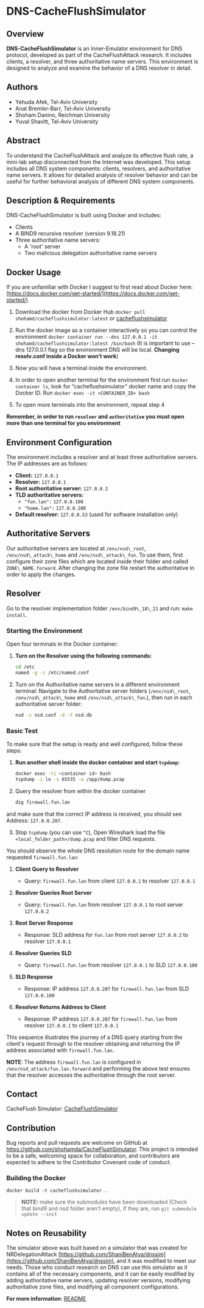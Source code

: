 # DNS-CacheFlushSimulator

## Overview

**DNS-CacheFlushSimulator** is an Inner-Emulator environment for DNS protocol, developed as part of the CacheFlushAttack research. It includes clients, a resolver, and three authoritative name servers. This environment is designed to analyze and examine the behavior of a DNS resolver in detail.

## Authors

- Yehuda Afek, Tel-Aviv University
- Anat Bremler-Barr, Tel-Aviv University
- Shoham Danino, Reichman University
- Yuval Shavitt, Tel-Aviv University

## Abstract

To understand the CacheFlushAttack and analyze its effective flush rate, a mini-lab setup disconnected from the Internet was developed. This setup includes all DNS system components: clients, resolvers, and authoritative name servers. It allows for detailed analysis of resolver behavior and can be useful for further behavioral analysis of different DNS system components.

## Description & Requirements

DNS-CacheFlushSimulator is built using Docker and includes:

- Clients
- A BIND9 recursive resolver (version 9.18.21)
- Three authoritative name servers:
  - A 'root' server
  - Two malicious delegation authoritative name servers

## Docker Usage

If you are unfamiliar with Docker I suggest to first read about Docker here: [https://docs.docker.com/get-started/](https://docs.docker.com/get-started/)

1. Download the docker from Docker Hub `docker pull shohamd/cacheflushsimulator:latest` or [cacheflushsimulator](https://hub.docker.com/r/shohamd/cacheflushsimulator)

2. Run the docker image as a container interactively so you can control the environment `docker container run --dns 127.0.0.1 -it shohamd/cacheflushsimulator:latest /bin/bash` (It is important to use –dns 127.0.0.1 flag so the environment DNS will be local. **Changing resolv.conf inside a Docker won’t work**)

3. Now you will have a terminal inside the environment.

4. In order to open another terminal for the environment first run `docker container ls`, look for “cacheflushsimulator” docker name and copy the Docker ID. Run `docker exec -it <CONTAINER_ID> bash`
5. To open more terminals into the environment, repeat step 4

**Remember, in order to run `resolver` and `authoritative` you must open more than one terminal for you environment**

## Environment Configuration

The environment includes a resolver and at least three authoritative servers. The IP addresses are as follows:

- **Client:** `127.0.0.1`
- **Resolver:** `127.0.0.1`
- **Root authoritative server:** `127.0.0.2`
- **TLD authoritative servers:**
  - `"fun.lan":` `127.0.0.100`
  - `"home.lan":` `127.0.0.200`
- **Default resolver:** `127.0.0.53` (used for software installation only)

## Authoritative Servers
Our authoritative servers are located at `/env/nsd\_root`, `/env/nsd\_attack\_home` and `/env/nsd\_attack\_fun`.
To use them, first configure their zone files which are located inside their folder and called `ZONE\_NAME.forward`. 
After changing the zone file restart the authoritative in order to apply the changes.

## Resolver
Go to the resolver implementation folder `/env/bind9\_18\_21` and run: `make install`.

### Starting the Environment

Open four terminals in the Docker container:

1. **Turn on the Resolver using the following commands:**
   ```bash
   cd /etc
   named -g -c /etc/named.conf
2. Turn on the Authoritative name servers in a different environment terminal:
Navigate to the Authoritative server folders (`/env/nsd\_root`, `/env/nsd\_attack\_home` and `/env/nsd\_attack\_fun`.), then run in each authoritative server folder:
   ```bash
   nsd -c nsd.conf -d -f nsd.db

### Basic Test

To make sure that the setup is ready and well configured, follow these steps:

1. **Run another shell inside the docker container and start `tcpdump`:**
   ```bash
   docker exec -ti <container id> bash
   tcpdump -i lo -s 65535 -w /app/dump.pcap
2. Query the resolver from within the docker container
   ```bash
   dig firewall.fun.lan
  and make sure that the correct IP address is received, you should see Address: `127.0.0.207`.
  
3. Stop `tcpdump` (you can use `^C`), Open Wireshark load the file `<local_folder_path>/dump.pcap` and filter DNS
  requests.

You should observe the whole DNS resolution route for the domain name requested `firewall.fun.lan`:
  1. **Client Query to Resolver**
     - Query: `firewall.fun.lan` from client `127.0.0.1` to resolver `127.0.0.1`
  
  2. **Resolver Queries Root Server**
     - Query: `firewall.fun.lan` from resolver `127.0.0.1` to root server `127.0.0.2`
  
  3. **Root Server Response**
     - Response: SLD address for `fun.lan` from root server `127.0.0.2` to resolver `127.0.0.1`
  
  4. **Resolver Queries SLD**
     - Query: `firewall.fun.lan` from resolver `127.0.0.1` to SLD `127.0.0.100`
  
  5. **SLD Response**
     - Response: IP address `127.0.0.207` for `firewall.fun.lan` from SLD `127.0.0.100`
  
  6. **Resolver Returns Address to Client**
     - Response: IP address `127.0.0.207` for `firewall.fun.lan` from resolver `127.0.0.1` to client `127.0.0.1`

This sequence illustrates the journey of a DNS query starting from the client's request through to the resolver obtaining and returning the IP address associated with `firewall.fun.lan`.

**NOTE**: The address `firewall.fun.lan` is configured in `/env/nsd_attack/fun.lan.forward` and performing the above test ensures that the resolver accesses the authoritative through the root server.

## Contact
CacheFlush Simulator: [CacheFlushSimulator](https://github.com/shohamda/CacheFlushSimulator)

## Contribution
Bug reports and pull requests are welcome on GitHub at https://github.com/shohamda/CacheFlushSimulator. This project is intended to be a safe, welcoming space for collaboration, and contributors are expected to adhere to the Contributor Covenant code of conduct.

### Building the Docker
`docker build -t cacheflushsimulator .`

> **NOTE:** make sure the submodules have been downloaded (Check that bind9 and nsd folder aren't empty), if they are, run `git submodule update --init`

## Notes on Reusability
The simulator above was built based on a simulator that was created for NRDelegationAttack [https://github.com/ShaniBenAtya/dnssim](https://github.com/ShaniBenAtya/dnssim), and it was modified to meet our needs. Those who conduct research on DNS can use this simulator as it contains all of the necessary components, and it can be easily modified by adding authoritative name servers, updating resolver versions, modifying authoritative zone files, and modifying all component configurations.

**For more information**: [README](README.pdf)
